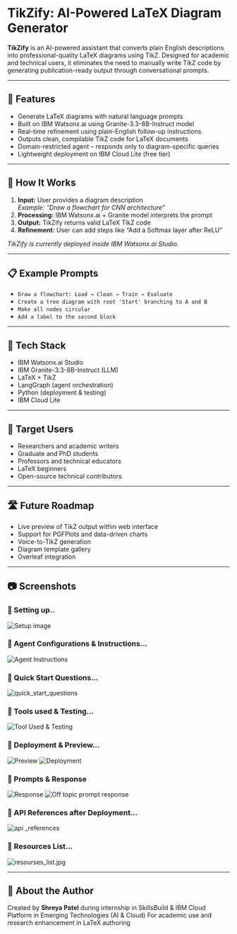 # TikZify: AI-Powered LaTeX Diagram Generator

**TikZify** is an AI-powered assistant that converts plain English descriptions into professional-quality LaTeX diagrams using TikZ. Designed for academic and technical users, it eliminates the need to manually write TikZ code by generating publication-ready output through conversational prompts.

---

## 🚀 Features

- Generate LaTeX diagrams with natural language prompts  
- Built on IBM Watsonx.ai using Granite-3.3-8B-Instruct model  
- Real-time refinement using plain-English follow-up instructions  
- Outputs clean, compilable TikZ code for LaTeX documents  
- Domain-restricted agent – responds only to diagram-specific queries  
- Lightweight deployment on IBM Cloud Lite (free tier)

---

## 🧠 How It Works

1. **Input:** User provides a diagram description  
   _Example: “Draw a flowchart for CNN architecture”_
2. **Processing:** IBM Watsonx.ai + Granite model interprets the prompt  
3. **Output:** TikZify returns valid LaTeX TikZ code  
4. **Refinement:** User can add steps like “Add a Softmax layer after ReLU”

_TikZify is currently deployed inside IBM Watsonx.ai Studio._

---

## 📋 Example Prompts

- ```Draw a flowchart: Load → Clean → Train → Evaluate```
- ```Create a tree diagram with root 'Start' branching to A and B```
- ```Make all nodes circular```
- ```Add a label to the second block```

---

## 🔧 Tech Stack

- IBM Watsonx.ai Studio  
- IBM Granite-3.3-8B-Instruct (LLM)  
- LaTeX + TikZ  
- LangGraph (agent orchestration)  
- Python (deployment & testing)  
- IBM Cloud Lite

---

## 👥 Target Users

- Researchers and academic writers  
- Graduate and PhD students  
- Professors and technical educators  
- LaTeX beginners  
- Open-source technical contributors  

---

## 🛣️ Future Roadmap

- Live preview of TikZ output within web interface  
- Support for PGFPlots and data-driven charts  
- Voice-to-TikZ generation  
- Diagram template gallery  
- Overleaf integration  

---

## 📷 Screenshots

### 🔹 Setting up..
![Setup image](setup.png)

### 🔹 Agent Configurations & Instructions...
![Agent Instructions](configuration-instructions.png)

### 🔹 Quick Start Questions...
![quick_start_questions](suggested-prompts.png)

### 🔹 Tools used & Testing...
![Tool Used & Testing](tools-used.png)

### 🔹 Deployment & Preview...
![Preview](agent-start.png)
![Deployment](deployment-and-preview.png)

### 🔹 Prompts & Response
![Response](prompt-response.png)
![Off topic prompt response](off-topic-prompt.png)

### 🔹 API References after Deployment...
![api _references](api-endpoints.png)

### 🔹 Resources List...
![resourses_list.jpg](resource-list.png)

---

## 🙋 About the Author

Created by **Shreya Patel** during internship in SkillsBuild & IBM Cloud Platform in Emerging Technologies (AI & Cloud) 
For academic use and research enhancement in LaTeX authoring

